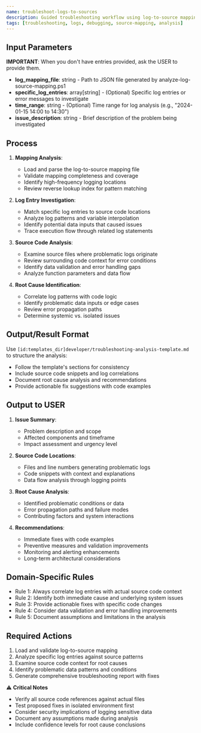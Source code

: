 ```yaml
---
name: troubleshoot-logs-to-sources
description: Guided troubleshooting workflow using log-to-source mapping to trace issues from log entries back to problematic code and data
tags: [troubleshooting, logs, debugging, source-mapping, analysis]
---
```


## Input Parameters
**IMPORTANT**: When you don't have entries provided, ask the USER to provide them.
- **log_mapping_file**: string - Path to JSON file generated by analyze-log-source-mapping.ps1
- **specific_log_entries**: array[string] - (Optional) Specific log entries or error messages to investigate
- **time_range**: string - (Optional) Time range for log analysis (e.g., "2024-01-15 14:00 to 14:30")
- **issue_description**: string - Brief description of the problem being investigated

## Process

1. **Mapping Analysis**:
   - Load and parse the log-to-source mapping file
   - Validate mapping completeness and coverage
   - Identify high-frequency logging locations
   - Review reverse lookup index for pattern matching

2. **Log Entry Investigation**:
   - Match specific log entries to source code locations
   - Analyze log patterns and variable interpolation
   - Identify potential data inputs that caused issues
   - Trace execution flow through related log statements

3. **Source Code Analysis**:
   - Examine source files where problematic logs originate
   - Review surrounding code context for error conditions
   - Identify data validation and error handling gaps
   - Analyze function parameters and data flow

4. **Root Cause Identification**:
   - Correlate log patterns with code logic
   - Identify problematic data inputs or edge cases
   - Review error propagation paths
   - Determine systemic vs. isolated issues

## Output/Result Format
Use `[id:templates_dir]developer/troubleshooting-analysis-template.md` to structure the analysis:
- Follow the template's sections for consistency
- Include source code snippets and log correlations
- Document root cause analysis and recommendations
- Provide actionable fix suggestions with code examples

## Output to USER
1. **Issue Summary**:
   - Problem description and scope
   - Affected components and timeframe
   - Impact assessment and urgency level

2. **Source Code Locations**:
   - Files and line numbers generating problematic logs
   - Code snippets with context and explanations
   - Data flow analysis through logging points

3. **Root Cause Analysis**:
   - Identified problematic conditions or data
   - Error propagation paths and failure modes
   - Contributing factors and system interactions

4. **Recommendations**:
   - Immediate fixes with code examples
   - Preventive measures and validation improvements
   - Monitoring and alerting enhancements
   - Long-term architectural considerations

## Domain-Specific Rules
- Rule 1: Always correlate log entries with actual source code context
- Rule 2: Identify both immediate cause and underlying system issues
- Rule 3: Provide actionable fixes with specific code changes
- Rule 4: Consider data validation and error handling improvements
- Rule 5: Document assumptions and limitations in the analysis

## Required Actions
1. Load and validate log-to-source mapping
2. Analyze specific log entries against source patterns
3. Examine source code context for root causes
4. Identify problematic data patterns and conditions
5. Generate comprehensive troubleshooting report with fixes

⚠️ **Critical Notes**
- Verify all source code references against actual files
- Test proposed fixes in isolated environment first
- Consider security implications of logging sensitive data
- Document any assumptions made during analysis
- Include confidence levels for root cause conclusions
